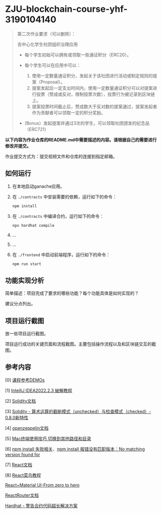 # ZJU-blockchain-course-yhf-3190104140

> 第二次作业要求（可以删除）：
> 
> 去中心化学生社团组织治理应用 
> 
> - 每个学生初始可以拥有或领取一些通证积分（ERC20）。 
> - 每个学生可以在应用中可以： 
>    1. 使用一定数量通证积分，发起关于该社团进行活动或制定规则的提案（Proposal）。 
>    2. 提案发起后一定支出时间内，使用一定数量通证积分可以对提案进行投票（赞成或反对，限制投票次数），投票行为被记录到区块链上。 
>    3. 提案投票时间截止后，赞成数大于反对数的提案通过，提案发起者作为贡献者可以领取一定的积分奖励。 
> 
> - (Bonus）发起提案并通过3次的学生，可以领取社团颁发的纪念品（ERC721）

**以下内容为作业仓库的README.md中需要描述的内容。请根据自己的需要进行修改并提交。**

作业提交方式为：提交视频文件和仓库的连接到指定邮箱。

## 如何运行

1. 在本地启动ganache应用。

2. 在 `./contracts` 中安装需要的依赖，运行如下的命令：
    ```bash
    npm install
    ```
3. 在 `./contracts` 中编译合约，运行如下的命令：
    ```bash
    npx hardhat compile
    ```
4. ...
5. ...
6. 在 `./frontend` 中启动前端程序，运行如下的命令：
    ```bash
    npm run start
    ```

## 功能实现分析

简单描述：项目完成了要求的哪些功能？每个功能具体是如何实现的？

建议分点列出。

## 项目运行截图

放一些项目运行截图。

项目运行成功的关键页面和流程截图。主要包括操作流程以及和区块链交互的截图。

## 参考内容

[0] [课程参考DEMOs](https://github.com/LBruyne/blockchain-course-demos)

[1] [IntelliJ IDEA2022.2.3 破解教程 ](http://blog.idejihuo.com/jetbrains/intellij-idea-2022-2-3-tutorial-permanently-activate-tutorial.html)

[2] [Solidity文档](https://docs.soliditylang.org/en/v0.8.17/)

[3] [Solidity - 算术运算的截断模式（unchecked）与检查模式（checked）- 0.8.0新特性](https://blog.csdn.net/ling1998/article/details/125550140)

[4] [openzeppelin文档](https://docs.openzeppelin.com/contracts/3.x/)

[5] [Mac终端使用技巧 切换到其他路径和目录](https://blog.csdn.net/robinson_911/article/details/53054104)

[6] [npm install 失败相关](https://blog.csdn.net/yqx_123/article/details/118787849)、[npm install 报错没有匹配版本：No matching version found for](https://blog.csdn.net/qq_27127385/article/details/104922311)

[7] [React文档](https://create-react-app.dev/docs/getting-started/)

[8] [React菜鸟教程](https://www.runoob.com/react/react-tutorial.html)

[React+Material UI-From zero to hero](https://www.youtube.com/playlist?list=PLDxCaNaYIuUlG5ZqoQzFE27CUOoQvOqnQ)

[ReactRouter文档](https://reactrouter.com/en/main/start/tutorial)

[Hardhat - 警告合约代码超长解决方案](https://blog.csdn.net/ling1998/article/details/125158721)